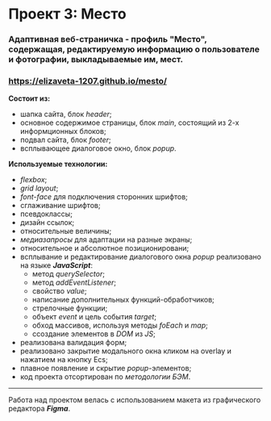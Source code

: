 # Проект 3: Место


### Адаптивная веб-страничка - профиль "Место", содержащая, редактируемую информацию о пользователе и фотографии, выкладываемые им, мест.
### https://elizaveta-1207.github.io/mesto/


**Состоит из:**

- шапка сайта, блок _header_;
- основное содержимое страницы, блок _main_, состоящий из 2-х информционных блоков;
- подвал сайта, блок _footer_;
- всплывающее диалоговое окно, блок _popup_.

**Используемые технологии:**

- _flexbox_;
- _grid layout_;
- _font-face_ для подключения сторонних шрифтов;
- сглаживание шрифтов;
- псевдоклассы;
- дизайн ссылок;
- относительные величины;
- _медиазапросы_ для адаптации на разные экраны;
- относительное и абсолютное позиционировани;
- всплывание и редактирование диалогового окна _popup_ реализовано на языке **_JavaScript_**:
  * метод _querySelector_;
  * метод _addEventListener_;
  * свойство _value_;
  * написание дополнительных функций-обработчиков;
  * стрелочные функции;
  * объект _event_ и цель события _target_;
  * обход массивов, используя методы _foEach_ и _map_;
  * cсоздание элементов в _DOM_ из _JS_;
- реализована валидация форм;
- реализовано закрытие модального окна кликом на overlay и нажатием на кнопку Ecs;
- плавное появление и скрытие _popup_-элементов;
- код проекта отсортирован по _методологии БЭМ_.

---

Работа над проектом велась с использованием макета из графического редактора **_Figma_**.


